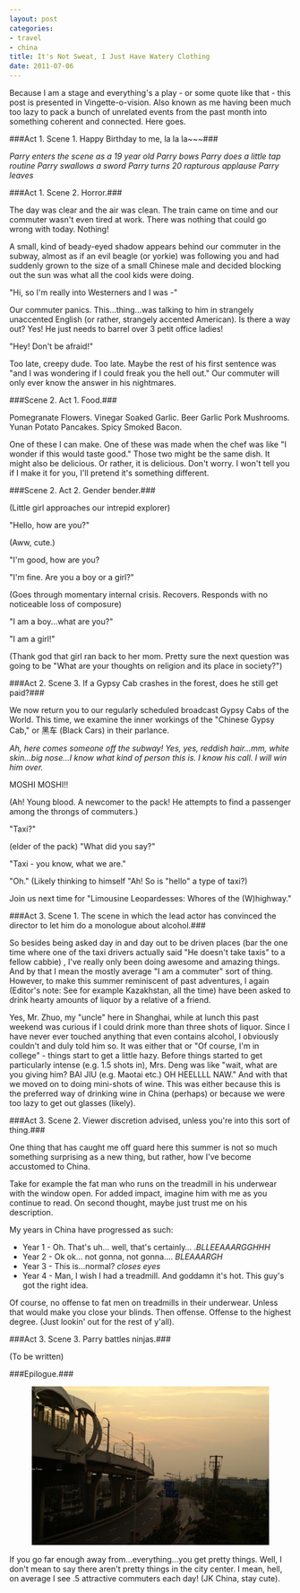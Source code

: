 ```yaml
---
layout: post
categories: 
- travel
- china
title: It's Not Sweat, I Just Have Watery Clothing
date: 2011-07-06
---
```

Because I am a stage and everything's a play - or some quote like that - this post is presented in Vingette-o-vision. Also known as me having been much too lazy to pack a bunch of unrelated events from the past month into something coherent and connected. Here goes.

###Act 1. Scene 1. Happy Birthday to me, la la la~~~###

*Parry enters the scene as a 19 year old*
*Parry bows*
*Parry does a little tap routine*
*Parry swallows a sword*
*Parry turns 20*
*rapturous applause*
*Parry leaves*
<!-- more -->
###Act 1. Scene 2. Horror.###

The day was clear and the air was clean. The train came on time and our commuter wasn't even tired at work. There was nothing that could go wrong with today. Nothing!

A small, kind of beady-eyed shadow appears behind our commuter in the subway, almost as if an evil beagle (or yorkie) was following you and had suddenly grown to the size of a small Chinese male and decided blocking out the sun was what all the cool kids were doing.

"Hi, so I'm really into Westerners and I was -"

Our commuter panics. This...thing...was talking to him in strangely unaccented English (or rather, strangely accented American). Is there a way out? Yes! He just needs to barrel over 3 petit office ladies!

"Hey! Don't be afraid!"

Too late, creepy dude. Too late. Maybe the rest of his first sentence was "and I was wondering if I could freak you the hell out." Our commuter will only ever know the answer in his nightmares.

###Scene 2. Act 1. Food.###

Pomegranate Flowers. Vinegar Soaked Garlic. Beer Garlic Pork Mushrooms. Yunan Potato Pancakes. Spicy Smoked Bacon.

One of these I can make. One of these was made when the chef was like "I wonder if this would taste good." Those two might be the same dish. It might also be delicious. Or rather, it is delicious. Don't worry. I won't tell you if I make it for you, I'll pretend it's something different.

###Scene 2. Act 2. Gender bender.###

(Little girl approaches our intrepid explorer)

"Hello, how are you?"

(Aww, cute.)

"I'm good, how are you?

"I'm fine. Are you a boy or a girl?"

(Goes through momentary internal crisis. Recovers. Responds with no noticeable loss of composure)

"I am a boy...what are you?"

"I am a girl!"

(Thank god that girl ran back to her mom. Pretty sure the next question was going to be "What are your thoughts on religion and its place in society?")

###Act 2. Scene 3. If a Gypsy Cab crashes in the forest, does he still get paid?###

We now return you to our regularly scheduled broadcast Gypsy Cabs of the World. This time, we examine the inner workings of the "Chinese Gypsy Cab," or 黑车 (Black Cars) in their parlance.

*Ah, here comes someone off the subway! Yes, yes, reddish hair...mm, white skin...big nose...I know what kind of person this is. I know his call. I will win him over.*

MOSHI MOSHI!!

(Ah! Young blood. A newcomer to the pack! He attempts to find a passenger among the throngs of commuters.)

"Taxi?"

(elder of the pack) "What did you say?"

"Taxi - you know, what we are."

"Oh." (Likely thinking to himself "Ah! So is "hello" a type of taxi?)

Join us next time for "Limousine Leopardesses: Whores of the (W)highway."

###Act 3. Scene 1. The scene in which the lead actor has convinced the director to let him do a monologue about alcohol.###

So besides being asked day in and day out to be driven places (bar the one time where one of the taxi drivers actually said "He doesn't take taxis" to a fellow cabbie) , I've really only been doing awesome and amazing things. And by that I mean the mostly average "I am a commuter" sort of thing. However, to make this summer reminiscent of past adventures, I again (Editor's note: See for example Kazakhstan, all the time) have been asked to drink hearty amounts of liquor by a relative of a friend.

Yes, Mr. Zhuo, my "uncle" here in Shanghai, while at lunch this past weekend was curious if I could drink more than three shots of liquor. Since I have never ever touched anything that even contains alcohol, I obviously couldn't and duly told him so. It was either that or "Of course, I'm in college" - things start to get a little hazy. Before things started to get particularly intense (e.g. 1.5 shots in), Mrs. Deng was like "wait, what are you giving him? BAI JIU (e.g. Maotai etc.) OH HEELLLL NAW." And with that we moved on to doing mini-shots of wine. This was either because this is the preferred way of drinking wine in China (perhaps) or because we were too lazy to get out glasses (likely).

###Act 3. Scene 2. Viewer discretion advised, unless you're into this sort of thing.###

One thing that has caught me off guard here this summer is not so much something surprising as a new thing, but rather, how I've become accustomed to China.

Take for example the fat man who runs on the treadmill in his underwear with the window open. For added impact, imagine him with me as you continue to read. On second thought, maybe just trust me on his description.

My years in China have progressed as such:

* Year 1 - Oh. That's uh… well, that's certainly… .*BLLEEAAARGGHHH*
* Year 2 - Ok ok… not gonna, not gonna…. *BLEAAARGH*
* Year 3 - This is…normal? *closes eyes*
* Year 4 - Man, I wish I had a treadmill. And goddamn it's hot. This guy's got the right idea.

Of course, no offense to fat men on treadmills in their underwear. Unless that would make you close your blinds. Then offense. Offense to the highest degree. (Just lookin' out for the rest of y'all).

###Act 3. Scene 3. Parry battles ninjas.###

(To be written)

###Epilogue.### 

<figure>
	<img src="/images/meilan-hu-sunset.jpg" />
</figure>

If you go far enough away from...everything...you get pretty things. Well, I don't mean to say there aren't pretty things in the city center. I mean, hell, on average I see .5 attractive commuters each day! (JK China, stay cute).
